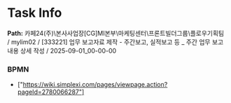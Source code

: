 # Task Info

**Path:** 카페24(주)\본사사업장\[CG]MI본부\마케팅센터\프론트빌더그룹\플로우기획팀 / mylim02 / [333221] 업무 보고자료 제작 - 주간보고, 실적보고 등 _ 주간 업무 보고 내용 상세 작성 / 2025-09-01_00-00-00

### BPMN
- ["https://wiki.simplexi.com/pages/viewpage.action?pageId=2780066287"]

